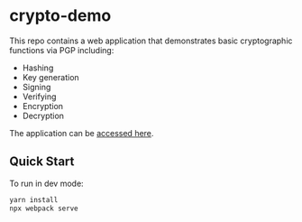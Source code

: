 # crypto-demo
This repo contains a web application that demonstrates basic
cryptographic functions via PGP including:
- Hashing
- Key generation
- Signing
- Verifying
- Encryption
- Decryption

The application can be [accessed here](https://mwthink.github.io/crypto-demo/).

## Quick Start
To run in dev mode:
```sh
yarn install
npx webpack serve
```

